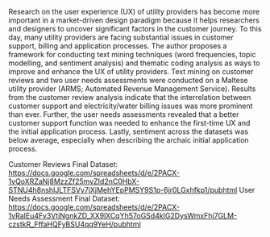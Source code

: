 Research on the user experience (UX) of utility providers has become more important in a market-driven design paradigm because it helps researchers and designers to uncover significant factors in the customer journey. To this day, many utility providers are facing substantial issues in customer support, billing and application processes. The author proposes a framework for conducting text mining techniques (word frequencies, topic modelling, and sentiment analysis) and thematic coding analysis as ways to improve and enhance the UX of utility providers. Text mining on customer reviews and two user needs assessments were conducted on a Maltese utility provider (ARMS; Automated Revenue Management Service). Results from the customer review analysis indicate that the interrelation between customer support and electricity/water billing issues was more prominent than ever. Further, the user needs assessments revealed that a better customer support function was needed to enhance the first-time UX and the initial application process. Lastly, sentiment across the datasets was below average, especially when describing the archaic initial application process. 

Customer Reviews Final Dataset: https://docs.google.com/spreadsheets/d/e/2PACX-1vQoXRZaNj8MzzZf25mvZId2nC0HbX-STNU4h8nshIJLTFSVy7jXjMehYEpPMSY9S1p-6jr0LGxhfkp1/pubhtml
User Needs Assessment Final Dataset: https://docs.google.com/spreadsheets/d/e/2PACX-1vRaIEu4Fy3VtjNgnkZD_XX9lXCqYh57oGSd4kIG2DysWmxFhj7GLM-czstkR_FffaHQFyBSU4qq9YeH/pubhtml
